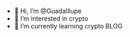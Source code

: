 - 👋 Hi, I’m @Guadalllupe
- 👀 I’m interested in crypto
- 🌱 I’m currently learning crypto BLOG

<!---
Guadalllupe/Guadalllupe is a ✨ special ✨ repository because its `README.md` (this file) appears on your GitHub profile.
You can click the Preview link to take a look at your changes.
--->
